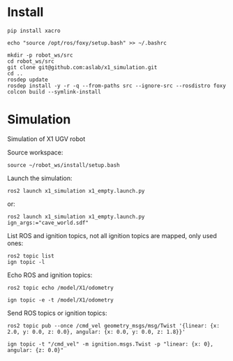 # Install

```
pip install xacro

echo "source /opt/ros/foxy/setup.bash" >> ~/.bashrc

mkdir -p robot_ws/src
cd robot_ws/src
git clone git@github.com:aslab/x1_simulation.git
cd ..
rosdep update
rosdep install -y -r -q --from-paths src --ignore-src --rosdistro foxy 
colcon build --symlink-install
```

# Simulation
Simulation of X1 UGV robot

Source workspace:
```
source ~/robot_ws/install/setup.bash
```

Launch the simulation:
```
ros2 launch x1_simulation x1_empty.launch.py
```
or:
```
ros2 launch x1_simulation x1_empty.launch.py  ign_args:="cave_world.sdf" 
```


List ROS and ignition topics, not all ignition topics are mapped, only used ones:
```
ros2 topic list
ign topic -l
```
Echo ROS and ignition topics:
```
ros2 topic echo /model/X1/odometry  

ign topic -e -t /model/X1/odometry
```

Send ROS topics or ignition topics:
```
ros2 topic pub --once /cmd_vel geometry_msgs/msg/Twist '{linear: {x: 2.0, y: 0.0, z: 0.0}, angular: {x: 0.0, y: 0.0, z: 1.8}}'

ign topic -t "/cmd_vel" -m ignition.msgs.Twist -p "linear: {x: 0}, angular: {z: 0.0}"
```


